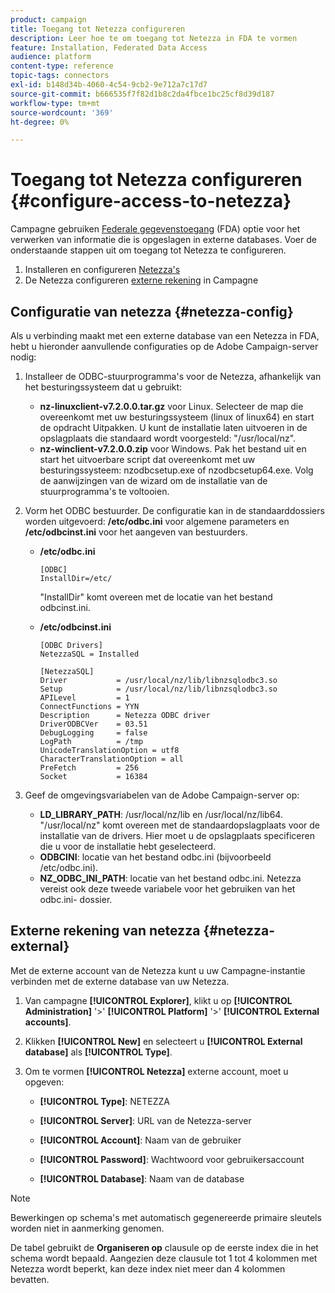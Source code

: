 ```yaml
---
product: campaign
title: Toegang tot Netezza configureren
description: Leer hoe te om toegang tot Netezza in FDA te vormen
feature: Installation, Federated Data Access
audience: platform
content-type: reference
topic-tags: connectors
exl-id: b148d34b-4060-4c54-9cb2-9e712a7c17d7
source-git-commit: b666535f7f82d1b8c2da4fbce1bc25cf8d39d187
workflow-type: tm+mt
source-wordcount: '369'
ht-degree: 0%

---
```


# Toegang tot Netezza configureren {#configure-access-to-netezza}



Campagne gebruiken [Federale gegevenstoegang](../../installation/using/about-fda.md) (FDA) optie voor het verwerken van informatie die is opgeslagen in externe databases. Voer de onderstaande stappen uit om toegang tot Netezza te configureren.

1. Installeren en configureren [Netezza&#39;s](#netezza-config)
1. De Netezza configureren [externe rekening](#netezza-external) in Campagne

## Configuratie van netezza {#netezza-config}

Als u verbinding maakt met een externe database van een Netezza in FDA, hebt u hieronder aanvullende configuraties op de Adobe Campaign-server nodig:

1. Installeer de ODBC-stuurprogramma&#39;s voor de Netezza, afhankelijk van het besturingssysteem dat u gebruikt:

   * **nz-linuxclient-v7.2.0.0.tar.gz** voor Linux. Selecteer de map die overeenkomt met uw besturingssysteem (linux of linux64) en start de opdracht Uitpakken. U kunt de installatie laten uitvoeren in de opslagplaats die standaard wordt voorgesteld: &quot;/usr/local/nz&quot;.
   * **nz-winclient-v7.2.0.0.zip** voor Windows. Pak het bestand uit en start het uitvoerbare script dat overeenkomt met uw besturingssysteem: nzodbcsetup.exe of nzodbcsetup64.exe. Volg de aanwijzingen van de wizard om de installatie van de stuurprogramma&#39;s te voltooien.

1. Vorm het ODBC bestuurder. De configuratie kan in de standaarddossiers worden uitgevoerd: **/etc/odbc.ini** voor algemene parameters en **/etc/odbcinst.ini** voor het aangeven van bestuurders.

   * **/etc/odbc.ini**

     ```
     [ODBC]
     InstallDir=/etc/
     ```

     &quot;InstallDir&quot; komt overeen met de locatie van het bestand odbcinst.ini.

   * **/etc/odbcinst.ini**

     ```
     [ODBC Drivers]
     NetezzaSQL = Installed
     
     [NetezzaSQL]
     Driver           = /usr/local/nz/lib/libnzsqlodbc3.so
     Setup            = /usr/local/nz/lib/libnzsqlodbc3.so
     APILevel         = 1
     ConnectFunctions = YYN
     Description      = Netezza ODBC driver
     DriverODBCVer    = 03.51
     DebugLogging     = false
     LogPath          = /tmp
     UnicodeTranslationOption = utf8
     CharacterTranslationOption = all
     PreFetch         = 256
     Socket           = 16384
     ```

1. Geef de omgevingsvariabelen van de Adobe Campaign-server op:

   * **LD_LIBRARY_PATH**: /usr/local/nz/lib en /usr/local/nz/lib64. &quot;/usr/local/nz&quot; komt overeen met de standaardopslagplaats voor de installatie van de drivers. Hier moet u de opslagplaats specificeren die u voor de installatie hebt geselecteerd.
   * **ODBCINI**: locatie van het bestand odbc.ini (bijvoorbeeld /etc/odbc.ini).
   * **NZ_ODBC_INI_PATH**: locatie van het bestand odbc.ini. Netezza vereist ook deze tweede variabele voor het gebruiken van het odbc.ini- dossier.

## Externe rekening van netezza {#netezza-external}

Met de externe account van de Netezza kunt u uw Campagne-instantie verbinden met de externe database van uw Netezza.

1. Van campagne **[!UICONTROL Explorer]**, klikt u op **[!UICONTROL Administration]** &#39;>&#39; **[!UICONTROL Platform]** &#39;>&#39; **[!UICONTROL External accounts]**.

1. Klikken **[!UICONTROL New]** en selecteert u **[!UICONTROL External database]** als **[!UICONTROL Type]**.

1. Om te vormen **[!UICONTROL Netezza]** externe account, moet u opgeven:

   * **[!UICONTROL Type]**: NETEZZA

   * **[!UICONTROL Server]**: URL van de Netezza-server

   * **[!UICONTROL Account]**: Naam van de gebruiker

   * **[!UICONTROL Password]**: Wachtwoord voor gebruikersaccount

   * **[!UICONTROL Database]**: Naam van de database

>[!NOTE]
>
>Bewerkingen op schema&#39;s met automatisch gegenereerde primaire sleutels worden niet in aanmerking genomen.
>
>De tabel gebruikt de **Organiseren op** clausule op de eerste index die in het schema wordt bepaald. Aangezien deze clausule tot 1 tot 4 kolommen met Netezza wordt beperkt, kan deze index niet meer dan 4 kolommen bevatten.
